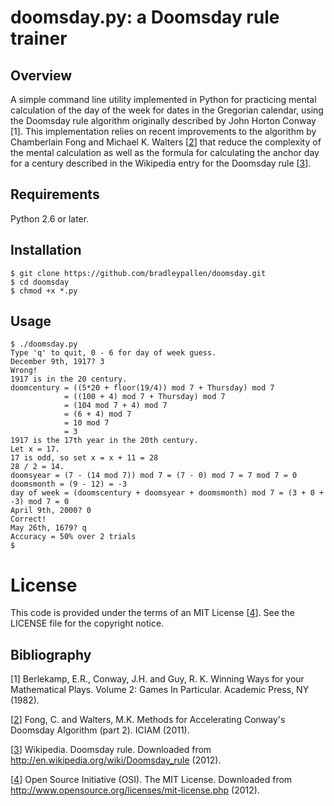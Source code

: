 # doomsday.py: a Doomsday rule trainer

## Overview
A simple command line utility implemented in Python for practicing mental calculation of the day of the week for dates in the Gregorian calendar, using the Doomsday rule algorithm originally described by John Horton Conway [1]. This implementation relies on recent improvements to the algorithm by Chamberlain Fong and Michael K. Walters [[2]] that reduce the complexity of the mental calculation as well as the formula for calculating the anchor day for a century described in the Wikipedia entry for the Doomsday rule [[3]].

## Requirements

Python 2.6 or later.

## Installation

    $ git clone https://github.com/bradleypallen/doomsday.git
    $ cd doomsday
    $ chmod +x *.py
    
## Usage

    $ ./doomsday.py
    Type 'q' to quit, 0 - 6 for day of week guess.
	December 9th, 1917? 3
	Wrong!
	1917 is in the 20 century.
	doomcentury = ((5*20 + floor(19/4)) mod 7 + Thursday) mod 7
	            = ((100 + 4) mod 7 + Thursday) mod 7
	            = (104 mod 7 + 4) mod 7
	            = (6 + 4) mod 7
	            = 10 mod 7
	            = 3
	1917 is the 17th year in the 20th century.
	Let x = 17.
	17 is odd, so set x = x + 11 = 28
	28 / 2 = 14.
	doomsyear = (7 - (14 mod 7)) mod 7 = (7 - 0) mod 7 = 7 mod 7 = 0
	doomsmonth = (9 - 12) = -3
	day of week = (doomscentury + doomsyear + doomsmonth) mod 7 = (3 + 0 + -3) mod 7 = 0
	April 9th, 2000? 0
	Correct!
	May 26th, 1679? q
	Accuracy = 50% over 2 trials
	$


# License

This code is provided under the terms of an MIT License [[4]]. See the LICENSE file for the copyright notice.
    
## Bibliography

[1] Berlekamp, E.R., Conway, J.H. and Guy, R. K. Winning Ways for your Mathematical Plays. Volume 2: Games In Particular. Academic Press, NY (1982).

[[2]] Fong, C. and Walters, M.K. Methods for Accelerating Conway's Doomsday Algorithm (part 2). ICIAM (2011).

[[3]] Wikipedia. Doomsday rule. Downloaded from http://en.wikipedia.org/wiki/Doomsday_rule (2012).

[[4]] Open Source Initiative (OSI). The MIT License. Downloaded from http://www.opensource.org/licenses/mit-license.php (2012).

[2]: http://arxiv.org/pdf/1010.0765v4.pdf
[3]: http://en.wikipedia.org/wiki/Doomsday_rule
[4]: http://www.opensource.org/licenses/mit-license.php
